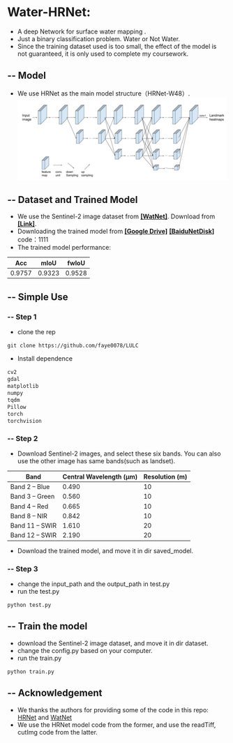 
# Water-HRNet: 

- A deep Network for surface water mapping .
- Just a binary classification problem. Water or Not Water.
- Since the training dataset used is too small, the effect of the model is not guaranteed, it is only used to complete my coursework.

## -- Model
- We use HRNet as the main model structure（HRNet-W48）.
  ![watnet](image/HRnet.png)

## -- Dataset and Trained Model
- We use the Sentinel-2 image dataset from [**[WatNet]**](https://github.com/xinluo2018/WatNet). Download from [**[Link]**](https://doi.org/10.5281/zenodo.5205674).
- Downloading the trained model from  [**[Google Drive]**](https://drive.google.com/file/d/1jR0nSqghfQ8Wn4-GhSMpVPLb-GUGNRdc/view?usp=sharing) [**[BaiduNetDisk]**](https://pan.baidu.com/s/1p3-OjaVGnYUu5ElPAhlGNg) code：1111
- The trained model performance:


| Acc           |                    mIoU |          fwIoU |
| ------------- | ----------------------- | -------------- |
| 0.9757        | 0.9323                  | 0.9528         |

## **-- Simple Use**

### -- Step 1
- clone the rep
~~~console
git clone https://github.com/faye0078/LULC
~~~
- Install dependence
```
cv2
gdal
matplotlib
numpy
tqdm
Pillow
torch
torchvision
```

### -- Step 2
- Download Sentinel-2 images, and select these six bands. You can also use the other image has same bands(such as landset). 

| Band          | Central Wavelength (µm) | Resolution (m) |
| ------------- | ----------------------- | -------------- |
| Band 2 – Blue | 0.490                   | 10             |
|Band 3 – Green	|0.560	|10	|
|Band 4 – Red	|0.665	|10	|
|Band 8 – NIR	|0.842	|10	|
|Band 11 – SWIR	|1.610	|20 |
|Band 12 – SWIR	|2.190	|20 |	

- Download the trained model, and move it in dir saved_model.

### -- Step 3

- change the input_path and the output_path in test.py
- run the test.py
~~~console
python test.py
~~~

## **-- Train the model**

- download the  Sentinel-2 image dataset, and move it in dir dataset.
- change the config.py based on your computer.
- run the train.py
~~~console
python train.py
~~~

## -- Acknowledgement  
- We thanks the authors for providing some of the code in this repo:  
[HRNet](https://github.com/HRNet/HRNet-Semantic-Segmentation) and [WatNet](https://github.com/xinluo2018/WatNet)  
- We use the HRNet model code from the former, and use the readTiff, cutImg code from the latter.

